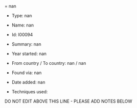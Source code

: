 = nan

* Type: nan

* Name: nan

* Id: I00094

* Summary: nan

* Year started: nan

* From country / To country: nan / nan

* Found via: nan

* Date added: nan

* Techniques used: 


DO NOT EDIT ABOVE THIS LINE - PLEASE ADD NOTES BELOW
